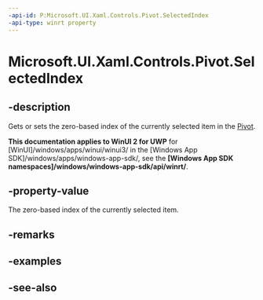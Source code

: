 ```yaml
---
-api-id: P:Microsoft.UI.Xaml.Controls.Pivot.SelectedIndex
-api-type: winrt property
---
```


<!-- Property syntax
public int SelectedIndex { get;  set; }
-->

# Microsoft.UI.Xaml.Controls.Pivot.SelectedIndex

## -description
Gets or sets the zero-based index of the currently selected item in the [Pivot](pivot.md).

**This documentation applies to WinUI 2 for UWP** for [WinUI]/windows/apps/winui/winui3/ in the [Windows App SDK]/windows/apps/windows-app-sdk/, see the **[Windows App SDK namespaces]/windows/windows-app-sdk/api/winrt/**.

## -property-value
The zero-based index of the currently selected item.

## -remarks

## -examples

## -see-also
